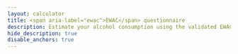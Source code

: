 ```yaml
---
layout: calculator
title: <span aria-label="ewac">EWAC</span> questionnaire 
description: Estimate your alcohol consumption using the validated EWAC tool <span class="badge badge-warning">experimental</span>
hide_description: true
disable_anchors: true
---
```



<div class="container">
    <div class="row">
        <main class="col-12 layout-page__main">
            <!--  <section class="mobile-toc border mb-3 p-3 d-md-none">
                  <div class="d-flex align-items-center">
                      <h2 class="mb-0">Table of Contents</h2>

                      <button
                              class="js-only ml-2 toggle-toc"
                              aria-controls="mobileTOC"
                              aria-label="Toggle table of contents"
                              aria-expanded="true"
                      >
                          <span aria-hidden="true" data-role="toggle">Hide</span>
                      </button>
                  </div>


                  <ul id="mobileTOC" class="js-toc mb-0 mt-2">
                      <li><a href="#how-often-do-you-have-a-drink-containing-alcohol">How often do you have a drink
                          containing alcohol?</a></li>
                      <li><a href="#how-many-units-of-alcohol-do-you-have-on-a-typical-day-when-you-are-drinking">How many
                          units of alcohol do you have on a typical day when you are drinking?</a></li>
                      <li><a href="#how-often-have-you-had-6-or-more-units-on-a-single-occasion-in-the-last-year">How
                          often have you had 6 or more units on a single occasion in the last year?</a>
                          <ul>
                              <li><a href="#results-header">Your results</a></li>
                          </ul>
                      </li>
                  </ul>


              </section>-->

            <section class="scope-markdown questionary_scope">
                <div class="screen1">
                    <p class="lead">To estimate your weekly alcohol consumption, please
                        answer these
                        three questions about the alcohol you have drunk <strong>in the
                            last six months</strong>.
                    </p>
                    <div class="btn-start btn-group mr-2" role="group">
                        <button type="button" class="btn btn-primary">Start</button>
                    </div>
                    <p class="lead notice"><strong>PRIVACY NOTE</strong> 
                     <ul class="lead notice">
                       <li>Responses are anonymous.</li>
                       <li>No data are stored.</li>
                       <li>Responses and results are cleared on form reset or close of browser window.</li>                   
                     </ul>
                     </p>
                </div>
                <div class="questionnaire_steps">
                    <div class="questionnaire_step_navigation">
                        <div class="progress_bar"></div>
                        <div class="btn-group mr-2 btn-group-prev" role="group">
                            <button type="button" class="btn btn-secondary">Previous
                            </button>
                        </div>
                    </div>
                    <div class="questionnaire_step questionnaire_step1">

                        <h2 id="how-often-do-you-have-a-drink-containing-alcohol">How
                            often do you have a
                            drink
                            containing
                            alcohol?</h2>

                        <div id="audit1" class="btn-toolbar" role="toolbar"
                             aria-label="AUDIT-1">
                            <div class="btn-group mr-2" role="group" aria-label="Never">
                                <button type="button" class="btn btn-secondary"
                                        data-value="0" data-gram="0"
                                        data-score="0">Never
                                </button>
                            </div>
                            <div class="btn-group mr-2" role="group" aria-label="Monthly">
                                <button type="button" class="btn btn-secondary"
                                        data-value="0.182514395"
                                        data-gram="0.1825144" data-score="1">
                                    Monthly
                                    or less
                                </button>
                            </div>
                            <div class="btn-group mr-2" role="group"
                                 aria-label="2-4 per month">
                                <button type="button" class="btn btn-secondary"
                                        data-value="0.562226488"
                                        data-gram="0.5622265" data-score="2">2 to
                                    4 times<br/>per month
                                </button>
                            </div>
                            <div class="btn-group mr-2" role="group"
                                 aria-label="2-3 per week">
                                <button type="button" class="btn btn-secondary"
                                        data-value="1.613992322"
                                        data-gram="1.6139923" data-score="3">2 to
                                    3 times<br/>per week
                                </button>
                            </div>
                            <div class="btn-group mr-2" role="group"
                                 aria-label="4-5 per week">
                                <button type="button" class="btn btn-secondary"
                                        data-value="3.325278311"
                                        data-gram="3.3252783" data-score="4">4
                                    to 5 times<br/>per week
                                </button>
                            </div>
                            <div class="btn-group mr-2" role="group"
                                 aria-label="6+ per week">
                                <button type="button" class="btn btn-secondary"
                                        data-value="5.179923225"
                                        data-gram="5.1799232" data-score="4">6
                                    or more times<br/>per week
                                </button>
                            </div>
                        </div>
                    </div>
                    <div class="questionnaire_step questionnaire_step2">

                        <h2 id="how-many-units-of-alcohol-do-you-have-on-a-typical-day-when-you-are-drinking">
                            How many
                            units of
                            alcohol do you have on a typical day when you are
                            drinking?</h2>

                        <div id="audit2" class="btn-toolbar" role="toolbar"
                             aria-label="AUDIT-2">
                            <div class="btn-group mr-2" role="group">
                                <button type="button" class="btn btn-secondary"
                                        data-value="0.046487524"
                                        data-gram="19.376" data-score="0">1 to
                                    2
                                </button>
                            </div>
                            <div class="btn-group mr-2" role="group">
                                <button type="button" class="btn btn-secondary"
                                        data-value="0.083339731"
                                        data-gram="34.736" data-score="1">3 to
                                    4
                                </button>
                            </div>
                            <div class="btn-group mr-2" role="group">
                                <button type="button" class="btn btn-secondary"
                                        data-value="0.112130518"
                                        data-gram="46.736" data-score="2">5 to
                                    6
                                </button>
                            </div>
                            <div class="btn-group mr-2" role="group">
                                <button type="button" class="btn btn-secondary"
                                        data-value="0.132264875"
                                        data-gram="55.128" data-score="3">7 to
                                    9
                                </button>
                            </div>
                            <div class="btn-group mr-2" role="group">
                                <button type="button" class="btn btn-secondary"
                                        data-value="0.185604607"
                                        data-gram="77.36" data-score="4">10 to
                                    12
                                </button>
                            </div>
                            <div class="btn-group mr-2" role="group">
                                <button type="button" class="btn btn-secondary"
                                        data-value="0.186660269"
                                        data-gram="77.8" data-score="4">13 to
                                    15
                                </button>
                            </div>
                            <div class="btn-group mr-2" role="group">
                                <button type="button" class="btn btn-secondary"
                                        data-value="0.342264875"
                                        data-gram="142.656" data-score="4">16 or
                                    more
                                </button>
                            </div>
                        </div>
                        
                        {% include_relative alcohol_key.html %}
                        
                    </div>
                    <div class="questionnaire_step questionnaire_step3">

                        <h2 id="how-often-have-you-had-6-or-more-units-on-a-single-occasion-in-the-last-year">
                            How often
                            have you
                            had 6 or more units on a single occasion in the last
                            year?</h2>

                        <div id="audit3" class="btn-toolbar" role="toolbar"
                             aria-label="AUDIT-3">
                            <div class="btn-group mr-2" role="group">
                                <button type="button" class="btn btn-secondary"
                                        data-value="0.542456814"
                                        data-gram="4.339591" data-score="0">
                                    Never
                                </button>
                            </div>
                            <div class="btn-group mr-2" role="group">
                                <button type="button" class="btn btn-secondary"
                                        data-value="1.875489443"
                                        data-gram="15.003914" data-score="1">Less
                                    than monthly
                                </button>
                            </div>
                            <div class="btn-group mr-2" role="group">
                                <button type="button" class="btn btn-secondary"
                                        data-value="3.656180422"
                                        data-gram="29.249415" data-score="2">
                                    Monthly
                                </button>
                            </div>
                            <div class="btn-group mr-2" role="group">
                                <button type="button" class="btn btn-secondary"
                                        data-value="7.804548944"
                                        data-gram="62.43639155" data-score="3">
                                    Weekly
                                </button>
                            </div>
                            <div class="btn-group mr-2" role="group">
                                <button type="button" class="btn btn-secondary"
                                        data-value="32.26648752"
                                        data-gram="258.132163" data-score="4">
                                    Daily or almost daily
                                </button>
                            </div>
                        </div>
                        {% include_relative alcohol_key.html %}
                    </div>

                </div>
                <div class="questionnaire_results">

                    <div id="ewac-results-box" class="bd-callout bd-callout-info">
                        <h3 id="results-header">Your results</h3>
                        <p>Your answers suggest you may be consuming an average:</p>
                        <div id="ewac-results" class="d-flex">
                            <div class="p-2 flex-grow-1" align="center"><span
                                    class="results_ukunits">X</span>
                                <span aria-label="units per week">units/week</span>
                            </div>
                            <div class="align-bottom"> or</div>
                            <div class="p-2 flex-grow-1" align="center"><span
                                    class="results_grams">Y</span> <span aria-label="grams per week">g/week</span>
                            </div>
                        </div>
                        <p class="auditc">AUDIT-C score: <span class="results_auditc"></span></p>
                        <div class="btn-reset btn-group mr-2" role="group">
                            <button type="button" class="btn btn-primary">Reset</button>
                        </div>
                    </div>
                    
                    {% include_relative alcohol_key.html %}
                </div>
                
                


            </section>
        </main>

        <!--<aside class="col-md-3 layout-page__sidebar d-none d-md-block hidden-print">

            <nav id="page-toc" class="page-sidebar">


                <ul class="list-unstyled pl-0">
                    <li><a href="#how-often-do-you-have-a-drink-containing-alcohol" class="nav-link px-3 py-1">How often
                        do you have a drink containing alcohol?</a></li>
                    <li><a href="#how-many-units-of-alcohol-do-you-have-on-a-typical-day-when-you-are-drinking"
                           class="nav-link px-3 py-1">How many units of alcohol do you have on a typical day when you
                        are drinking?</a></li>
                    <li><a href="#how-often-have-you-had-6-or-more-units-on-a-single-occasion-in-the-last-year"
                           class="nav-link px-3 py-1">How often have you had 6 or more units on a single occasion in the
                        last year?</a>
                        <ul>
                            <li><a href="#results-header" class="nav-link px-3 py-1">Your results</a></li>
                        </ul>
                    </li>
                </ul>


                <a class="px-3 text-muted" href="#top">
                    <small>Back to top</small>
                </a>
            </nav>


        </aside>-->
    </div>
</div>


